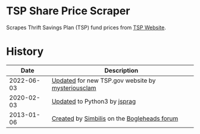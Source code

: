 # TSP Share Price Scraper

Scrapes Thrift Savings Plan (TSP) fund prices from [TSP Website][tsp].

# History
| Date       | Description |
| ----       | ----------- |
| 2022-06-03 | [Updated][mysteriousclam-tsp-update] for new TSP.gov website by [mysteriousclam][mysteriousclam-bogle] |
| 2020-02-03 | [Updated][jsprag-python3] to Python3 by [jsprag][jsprag-bogle] |
| 2013-01-06 | [Created][simbilis-created] by [Simbilis][simbilis-bogle] on the [Bogleheads forum][bogleheads] |

[tsp]: https://www.tsp.gov
[bogleheads]: https://bogleheads.org

[mysteriousclam-bogle]: https://www.bogleheads.org/forum/memberlist.php?mode=viewprofile&u=186009
[mysteriousclam-tsp-update]: https://www.bogleheads.org/forum/viewtopic.php?p=6708886#p6708886
[jsprag-bogle]: https://www.bogleheads.org/forum/memberlist.php?mode=viewprofile&u=127367
[jsprag-python3]: https://www.bogleheads.org/forum/viewtopic.php?p=5038932#p5038932
[simbilis-bogle]: https://www.bogleheads.org/forum/memberlist.php?mode=viewprofile&u=40770
[simbilis-created]: https://www.bogleheads.org/forum/viewtopic.php?f=1&t=108388
